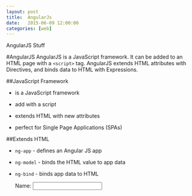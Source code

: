 ```yaml
---
layout: post
title:  AngularJs
date:   2015-06-09 12:00:00
categories: [web]
---
```


AngularJS Stuff

#AngularJS
AngularJS is a JavaScript framework. It can be added to an HTML page with a `<script>` tag.
AngularJS extends HTML attributes with Directives, and binds data to HTML with Expressions.

##JavaScript Framework
* is a JavaScript framework
* add with a script

	<script src="http://ajax.googleapis.com/ajax/libs/angularjs/1.3.14/angular.min.js"></script>

* extends HTML with new attributes
* perfect for Single Page Applications (SPAs)

##Extends HTML
* `ng-app` - defines an Angular JS app
* `ng-model` - binds the HTML value to app data
* `ng-bind` - binds app data to HTML


    <div ng-app="">
        <p>Name: <input type="text" ng-model="name"></p>
        <p ng-bind="name"></p>
    </div>